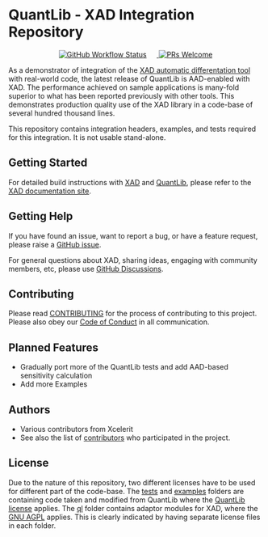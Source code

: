 # QuantLib - XAD Integration Repository

<p align="center" dir="auto">
    <a href="https://github.com/auto-differentiation/qlxad/actions/workflows/ci.yaml">
        <img src="https://img.shields.io/github/actions/workflow/status/auto-differentiation/qlxad/ci.yaml?label=Build%20%28XAD%20main%20vs%20QuantLib%20master%29" alt="GitHub Workflow Status" style="max-width: 100%;margin-right:20px">
    </a>
    <a href="https://github.com/auto-differentiation/qlxad/blob/main/CONTRIBUTING.md">
        <img src="https://img.shields.io/badge/PRs%20-welcome-brightgreen.svg" alt="PRs Welcome" style="max-width: 100%;">
    </a>
</p>

As a demonstrator of integration of the [XAD automatic differentation tool](https://auto-differentiation.github.io) with real-world code, 
the latest release of QuantLib is AAD-enabled with XAD. 
The performance achieved on sample applications is many-fold superior to what has been reported previously with other tools. 
This demonstrates production quality use of the XAD library in a code-base of several hundred thousand lines.

This repository contains integration headers, examples, and tests required
for this integration.
It is not usable stand-alone.

## Getting Started

For detailed build instructions with [XAD](https://auto-differentiation.github.io) and [QuantLib](https://www.quantlib.org), please refer to the [XAD documentation site](https://auto-differentiation.github.io/quantlib/).

## Getting Help

If you have found an issue, want to report a bug, or have a feature request, please raise a [GitHub issue](https://github.com/auto-differentiation/qlxad/issues).

For general questions about XAD, sharing ideas, engaging with community members, etc, please use [GitHub Discussions](https://github.com/auto-differentiation/qlxad/discussions).


## Contributing

Please read [CONTRIBUTING](CONTRIBUTING.md) for the process of contributing to this project.
Please also obey our [Code of Conduct](CODE_OF_CONDUCT.md) in all communication.

## Planned Features

- Gradually port more of the QuantLib tests and add AAD-based sensitivity calculation
- Add more Examples

## Authors

-   Various contributors from Xcelerit
-   See also the list of [contributors](https://github.com/auto-differentiation/qlxad/contributors) who participated in the project.


## License

Due to the nature of this repository, two different licenses have to be used for 
different part of the code-base.
The [tests](test-suite/) and [examples](Examples/) folders are containing code taken
and modified from QuantLib where the [QuantLib license](test-suite/LICENSE.TXT) applies.
The [ql](ql/) folder contains adaptor modules for XAD,
where the [GNU AGPL](ql/LICENSE.md) applies.
This is clearly indicated by having separate license files in each folder.
